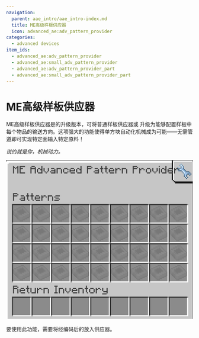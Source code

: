 ```yaml
---
navigation:
  parent: aae_intro/aae_intro-index.md
  title: ME高级样板供应器
  icon: advanced_ae:adv_pattern_provider
categories:
  - advanced devices
item_ids:
  - advanced_ae:adv_pattern_provider
  - advanced_ae:small_adv_pattern_provider
  - advanced_ae:adv_pattern_provider_part
  - advanced_ae:small_adv_pattern_provider_part
---
```


# ME高级样板供应器

<Row gap="20">
<BlockImage id="advanced_ae:adv_pattern_provider" scale="8"></BlockImage>
<BlockImage id="advanced_ae:adv_pattern_provider" p:push_direction="up" scale="8"></BlockImage>
<GameScene zoom="8" background="transparent">
  <ImportStructure src="../structure/cable_app_part.snbt"></ImportStructure>
</GameScene>
</Row>

ME高级样板供应器是<ItemLink id="ae2:pattern_provider" />的升级版本，可将普通样板供应器或<ItemLink id="expatternprovider:ex_pattern_provider" />
升级为能够配置样板中每个物品的输送方向。这项强大的功能使得单方块自动化机械成为可能——无需管道即可实现特定面输入特定原料！

*说的就是你，机械动力。*

![AAEGui](../pic/app_gui.png)

要使用此功能，需要将经<ItemLink id="advanced_ae:adv_pattern_encoder" />编码后的<ItemLink id="advanced_ae:adv_processing_pattern" />放入供应器。